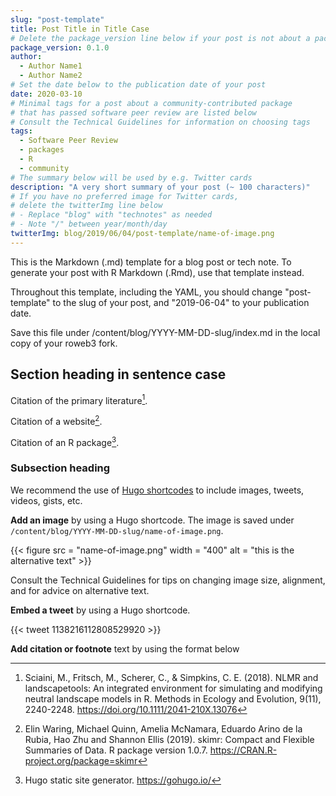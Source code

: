 ```yaml
---
slug: "post-template"
title: Post Title in Title Case
# Delete the package_version line below if your post is not about a package
package_version: 0.1.0
author:
  - Author Name1
  - Author Name2
# Set the date below to the publication date of your post
date: 2020-03-10
# Minimal tags for a post about a community-contributed package 
# that has passed software peer review are listed below
# Consult the Technical Guidelines for information on choosing tags
tags:
  - Software Peer Review
  - packages
  - R
  - community
# The summary below will be used by e.g. Twitter cards
description: "A very short summary of your post (~ 100 characters)"
# If you have no preferred image for Twitter cards,
# delete the twitterImg line below 
# - Replace "blog" with "technotes" as needed
# - Note "/" between year/month/day
twitterImg: blog/2019/06/04/post-template/name-of-image.png
---
```


This is the Markdown (.md) template for a blog post or tech note. 
To generate your post with R Markdown (.Rmd), use that template instead.

Throughout this template, including the YAML, 
you should change "post-template" to the slug of your post, 
and "2019-06-04" to your publication date.

Save this file under /content/blog/YYYY-MM-DD-slug/index.md in the local copy of your roweb3 fork.

## Section heading in sentence case

Citation of the primary literature[^1]. 

Citation of a website[^2]. 

Citation of an R package[^3].

### Subsection heading

We recommend the use of [Hugo shortcodes](https://gohugo.io/content-management/shortcodes/) to include images, tweets, videos, gists, etc.

**Add an image** by using a Hugo shortcode. The image is saved under `/content/blog/YYYY-MM-DD-slug/name-of-image.png`.

{{< figure src = "name-of-image.png" width = "400" alt = "this is the alternative text" >}}

Consult the Technical Guidelines for tips on changing image size, alignment, and for advice on alternative text.

**Embed a tweet** by using a Hugo shortcode. 

{{< tweet 1138216112808529920 >}}


**Add citation or footnote** text by using the format below 

[^1]: Sciaini, M., Fritsch, M., Scherer, C., & Simpkins, C. E. (2018). NLMR and landscapetools: An integrated environment for simulating and modifying neutral landscape models in R. Methods in Ecology and Evolution, 9(11), 2240-2248. <https://doi.org/10.1111/2041-210X.13076>
[^2]: Elin Waring, Michael Quinn, Amelia McNamara, Eduardo Arino de la Rubia, Hao Zhu and Shannon Ellis (2019). skimr: Compact and Flexible Summaries of Data. R package version 1.0.7. https://CRAN.R-project.org/package=skimr
[^3]: Hugo static site generator. https://gohugo.io/
